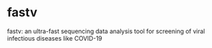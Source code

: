 # fastv
fastv: an ultra-fast sequencing data analysis tool for screening of viral infectious diseases like COVID-19
